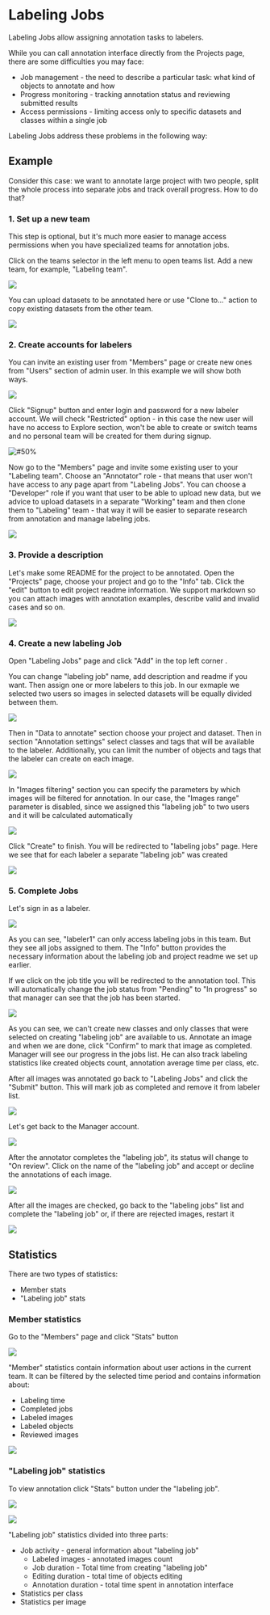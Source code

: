 # Labeling Jobs

Labeling Jobs allow assigning annotation tasks to labelers.

While you can call annotation interface directly from the Projects page, there are some difficulties you may face:

- Job management - the need to describe a particular task: what kind of objects to annotate and how
- Progress monitoring - tracking annotation status and reviewing submitted results
- Access permissions - limiting access only to specific datasets and classes within a single job

Labeling Jobs address these problems in the following way:

## Example

Consider this case: we want to annotate large project with two people, split the whole process into separate jobs and track overall progress. How to do that?

### 1. Set up a new team

This step is optional, but it's much more easier to manage access permissions when you have specialized teams for annotation jobs.

Click on the teams selector in the left menu to open teams list. Add a new team, for example, "Labeling team".

![](screenshot-192-168-1-42-teams-my-1542713482519.png)

You can upload datasets to be annotated here or use "Clone to..." action to copy existing datasets from the other team.

![](screenshot-192-168-1-42-projects-1542713554986.png)

### 2. Create accounts for labelers

You can invite an existing user from "Members" page or create new ones from "Users" section of admin user. In this example we will show both ways.

![](screenshot-192-168-1-42-overview-list-1542713612917.png)

Click "Signup" button and enter login and password for a new labeler account. We will check "Restricted" option - in this case the new user will have no access to Explore section, won't be able to create or switch teams and no personal team will be created for them during signup.

![#50%](Screenshot-08.png)

Now go to the "Members" page and invite some existing user to your "Labeling team". Choose an "Annotator" role - that means that user won't have access to any page apart from "Labeling Jobs". You can choose a "Developer" role if you want that user to be able to upload new data, but we advice to upload datasets in a separate "Working" team and then clone them to "Labeling" team - that way it will be easier to separate research from annotation and manage labeling jobs. 

![](add_members_a.png)

### 3. Provide a description

Let's make some README for the project to be annotated. Open the "Projects" page, choose your project and go to the "Info" tab. Click the "edit" button to edit project readme information. We support markdown so you can attach images with annotation examples, describe valid and invalid cases and so on.

![](screenshot-192-168-1-42-projects-7-info-1542713849722.png)

### 4. Create a new labeling Job

Open "Labeling Jobs" page and click "Add" in the top left corner .

You can change "labeling job" name, add description and readme if you want. Then assign one or more labelers to this job. In our exmaple we selected two users so images in selected datasets will be equally divided between them.

![](create-job-1.png)

Then in "Data to annotate" section choose your project and dataset. Then in section "Annotation settings" select classes and tags that will be available to the labeler. Additionally, you can limit the number of objects and tags that the labeler can create on each image.

![](create-job-2.png)

In "Images filtering" section you can specify the parameters by which images will be filtered for annotation. In our case, the "Images range" parameter is disabled, since we assigned this "labeling job" to two users and it will be calculated automatically

![](create-job-3.png)

Click "Create" to finish. You will be redirected to "labeling jobs" page. Here we see that for each labeler a separate "labeling job" was created

![](created-labeling-jobs.png)

### 5. Complete Jobs

Let's sign in as a labeler. 

![](labeler-jobs-ui.png)

As you can see, "labeler1" can only access labeling jobs in this team. But they see all jobs assigned to them. The "Info" button provides the necessary information about the labeling job and project readme we set up earlier.

If we click on the job title you will be redirected to the annotation tool. This will automatically change the job status from "Pending" to "In progress" so that manager can see that the job has been started.

![](labeler-clicker-ui.png)

As you can see, we can't create new classes and only classes that were selected on creating "labeling job" are available to us. Annotate an image and when we are done, click "Confirm" to mark that image as completed. Manager will see our progress in the jobs list. He can also track labeling statistics like created objects count, annotation average time per class, etc.

After all images was annotated go back to "Labeling Jobs" and click the "Submit" button. This will mark job as completed and remove it from labeler list.

![](submit-job-to-review.png)

Let's get back to the Manager account.

![](jobs-list-review.png)

After the annotator completes the "labeling job", its status will change to "On review". Click on the name of the "labeling job" and accept or decline the annotations of each image. 

![](job-clicker-review.png)

After all the images are checked, go back to the "labeling jobs" list and complete the "labeling job" or, if there are rejected images, restart it

![](job-review-results.png)

## Statistics

There are two types of statistics:

- Member stats
- "Labeling job" stats

### Member statistics

Go to the "Members" page and click "Stats" button

![](members-list.png)

"Member" statistics contain information about user actions in the current team. It can be filtered by the selected time period and contains information about:

- Labeling time
- Completed jobs
- Labeled images
- Labeled objects
- Reviewed images

![](member-stats.png)

### "Labeling job" statistics
To view annotation click "Stats" button under the "labeling job".

![](job-stats-btn.png)

![](job-stats.png)

"Labeling job" statistics divided into three parts:

- Job activity - general information about "labeling job"
    - Labeled images - annotated images count
    - Job duration - Total time from creating "labeling job"
    - Editing duration - total time of objects editing
    - Annotation duration - total time spent in annotation interface
- Statistics per class 
- Statistics per image

